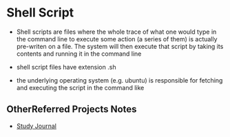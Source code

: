 # Shell Script

* Shell scripts are files where the whole trace of what one would type in the command line to execute some action (a series of them) is actually pre-writen on a file. The system will then execute that script by taking its contents and running it in the command line

* shell script files have extension .sh

* the underlying operating system (e.g. ubuntu) is responsible for fetching and executing the script in the command like

## OtherReferred Projects Notes

* [Study Journal](https://marianacaselladossantos.github.io/My-Elewa-Study-Journal/ProjectNotes/StudyJournalNotes.html/#Shell-Script)